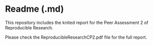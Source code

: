 Readme (.md)
==========

This repository includes the knited report for the Peer Assessment 2 of Reproducible Research.

Please check the ReproducibleResearchCP2.pdf file for the full report.
